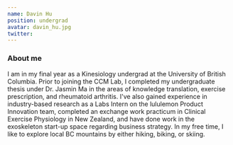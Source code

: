 ```yaml
---
name: Davin Hu
position: undergrad
avatar: davin_hu.jpg
twitter: 
---
```


### About me ###
I am in my final year as a Kinesiology undergrad at the University of British Columbia. Prior to joining the CCM Lab, I completed my undergraduate thesis under Dr. Jasmin Ma in the areas of knowledge translation, exercise prescription, and rheumatoid arthritis. I've also gained experience in industry-based research as a Labs Intern on the lululemon Product Innovation team, completed an exchange work practicum in Clinical Exercise Physiology in New Zealand, and have done work in the exoskeleton start-up space regarding business strategy. In my free time, I like to explore local BC mountains by either hiking, biking, or skiing.